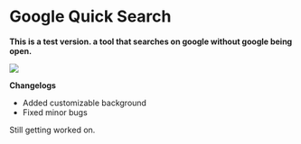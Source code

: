 # Google Quick Search

**This is a test version.
a tool that searches on google without google being open.**

![](https://vgy.me/u/BEri9Q)

**Changelogs**

 - Added customizable background
 - Fixed minor bugs

Still getting worked on.
